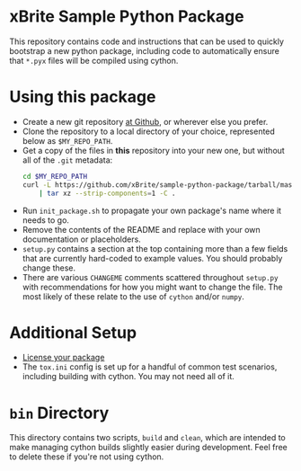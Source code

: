 # xBrite Sample Python Package

This repository contains code and instructions that can be used to quickly
bootstrap a new python package, including code to automatically ensure that
`*.pyx` files will be compiled using cython.

# Using this package 

* Create a new git repository
  [at Github](https://help.github.com/articles/create-a-repo/), or wherever
  else you prefer.
* Clone the repository to a local directory of your choice, represented below
  as `$MY_REPO_PATH`.
* Get a copy of the files in **this** repository into your new one, but without
  all of the `.git` metadata:
    ```bash
    cd $MY_REPO_PATH
    curl -L https://github.com/xBrite/sample-python-package/tarball/master \
        | tar xz --strip-components=1 -C .
    ```
* Run `init_package.sh` to propagate your own package's name where it needs
  to go.
* Remove the contents of the README and replace with your own documentation
  or placeholders.
* `setup.py` contains a section at the top containing more than a few fields
  that are currently hard-coded to example values. You should probably change
  these.
* There are various `CHANGEME` comments scattered throughout `setup.py` with
  recommendations for how you might want to change the file. The most likely
  of these relate to the use of `cython` and/or `numpy`.

# Additional Setup

* [License your package](https://help.github.com/articles/licensing-a-repository/)
* The `tox.ini` config is set up for a handful of common test scenarios,
  including building with cython. You may not need all of it.

# `bin` Directory

This directory contains two scripts, `build` and `clean`, which are intended to
make managing cython builds slightly easier during development. Feel free to
delete these if you're not using cython.
